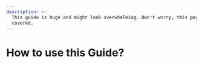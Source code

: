 ```yaml
---
description: >-
  This guide is huge and might look overwhelming. Don't worry, this page got you
  covered.
---
```


# How to use this Guide?

